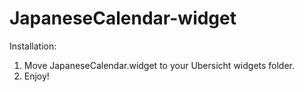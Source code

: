 # JapaneseCalendar-widget

Installation:

1. Move JapaneseCalendar.widget to your Ubersicht widgets folder.
2. Enjoy!
